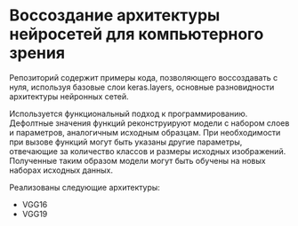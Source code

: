 # Воссоздание архитектуры нейросетей для компьютерного зрения

Репозиторий содержит примеры кода, позволяющего воссоздавать с нуля, используя базовые слои keras.layers, основные разновидности архитектуры нейронных сетей.

Используется функциональный подход к программированию. Дефолтные значения функций реконструируют модели с набором слоев и параметров, аналогичным исходным образцам. При необходимости при вызове функций могут быть указаны другие параметры, отвечающие за количество классов и размеры исходных изображений. Полученные таким образом модели могут быть обучены на новых наборах исходных данных.

Реализованы следующие архитектуры:
- VGG16
- VGG19

